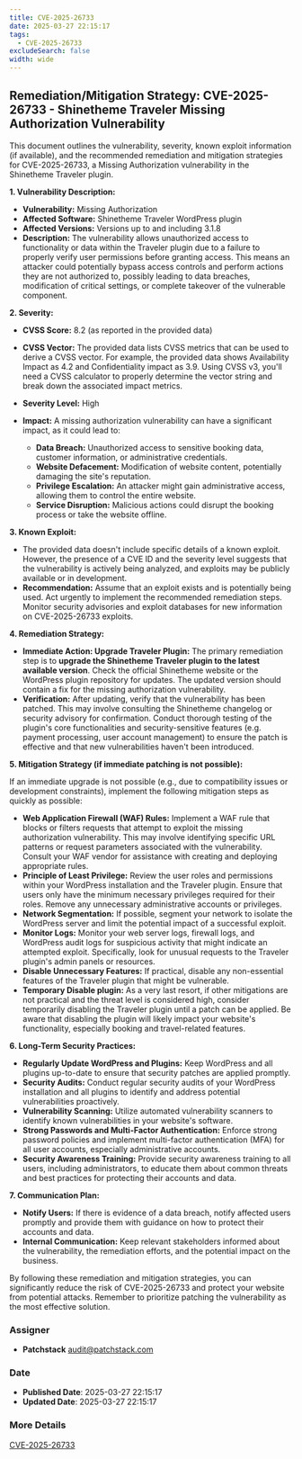 ```yaml
---
title: CVE-2025-26733
date: 2025-03-27 22:15:17
tags:
  - CVE-2025-26733
excludeSearch: false
width: wide
---
```


## Remediation/Mitigation Strategy: CVE-2025-26733 - Shinetheme Traveler Missing Authorization Vulnerability

This document outlines the vulnerability, severity, known exploit information (if available), and the recommended remediation and mitigation strategies for CVE-2025-26733, a Missing Authorization vulnerability in the Shinetheme Traveler plugin.

**1. Vulnerability Description:**

*   **Vulnerability:** Missing Authorization
*   **Affected Software:** Shinetheme Traveler WordPress plugin
*   **Affected Versions:**  Versions up to and including 3.1.8
*   **Description:** The vulnerability allows unauthorized access to functionality or data within the Traveler plugin due to a failure to properly verify user permissions before granting access. This means an attacker could potentially bypass access controls and perform actions they are not authorized to, possibly leading to data breaches, modification of critical settings, or complete takeover of the vulnerable component.

**2. Severity:**

*   **CVSS Score:** 8.2 (as reported in the provided data)
*   **CVSS Vector:** The provided data lists CVSS metrics that can be used to derive a CVSS vector.  For example, the provided data shows Availability Impact as 4.2 and Confidentiality impact as 3.9. Using CVSS v3, you'll need a CVSS calculator to properly determine the vector string and break down the associated impact metrics.

*   **Severity Level:** High
*   **Impact:**  A missing authorization vulnerability can have a significant impact, as it could lead to:
    *   **Data Breach:** Unauthorized access to sensitive booking data, customer information, or administrative credentials.
    *   **Website Defacement:**  Modification of website content, potentially damaging the site's reputation.
    *   **Privilege Escalation:**  An attacker might gain administrative access, allowing them to control the entire website.
    *   **Service Disruption:**  Malicious actions could disrupt the booking process or take the website offline.

**3. Known Exploit:**

*   The provided data doesn't include specific details of a known exploit.  However, the presence of a CVE ID and the severity level suggests that the vulnerability is actively being analyzed, and exploits may be publicly available or in development.
*   **Recommendation:**  Assume that an exploit exists and is potentially being used.  Act urgently to implement the recommended remediation steps.  Monitor security advisories and exploit databases for new information on CVE-2025-26733 exploits.

**4. Remediation Strategy:**

*   **Immediate Action: Upgrade Traveler Plugin:** The primary remediation step is to **upgrade the Shinetheme Traveler plugin to the latest available version**.  Check the official Shinetheme website or the WordPress plugin repository for updates.  The updated version should contain a fix for the missing authorization vulnerability.
*   **Verification:** After updating, verify that the vulnerability has been patched.  This may involve consulting the Shinetheme changelog or security advisory for confirmation. Conduct thorough testing of the plugin's core functionalities and security-sensitive features (e.g. payment processing, user account management) to ensure the patch is effective and that new vulnerabilities haven't been introduced.

**5. Mitigation Strategy (if immediate patching is not possible):**

If an immediate upgrade is not possible (e.g., due to compatibility issues or development constraints), implement the following mitigation steps as quickly as possible:

*   **Web Application Firewall (WAF) Rules:**  Implement a WAF rule that blocks or filters requests that attempt to exploit the missing authorization vulnerability.  This may involve identifying specific URL patterns or request parameters associated with the vulnerability. Consult your WAF vendor for assistance with creating and deploying appropriate rules.
*   **Principle of Least Privilege:** Review the user roles and permissions within your WordPress installation and the Traveler plugin.  Ensure that users only have the minimum necessary privileges required for their roles.  Remove any unnecessary administrative accounts or privileges.
*   **Network Segmentation:** If possible, segment your network to isolate the WordPress server and limit the potential impact of a successful exploit.
*   **Monitor Logs:**  Monitor your web server logs, firewall logs, and WordPress audit logs for suspicious activity that might indicate an attempted exploit.  Specifically, look for unusual requests to the Traveler plugin's admin panels or resources.
*   **Disable Unnecessary Features:** If practical, disable any non-essential features of the Traveler plugin that might be vulnerable.
*   **Temporary Disable plugin:** As a very last resort, if other mitigations are not practical and the threat level is considered high, consider temporarily disabling the Traveler plugin until a patch can be applied. Be aware that disabling the plugin will likely impact your website's functionality, especially booking and travel-related features.

**6. Long-Term Security Practices:**

*   **Regularly Update WordPress and Plugins:** Keep WordPress and all plugins up-to-date to ensure that security patches are applied promptly.
*   **Security Audits:** Conduct regular security audits of your WordPress installation and all plugins to identify and address potential vulnerabilities proactively.
*   **Vulnerability Scanning:**  Utilize automated vulnerability scanners to identify known vulnerabilities in your website's software.
*   **Strong Passwords and Multi-Factor Authentication:** Enforce strong password policies and implement multi-factor authentication (MFA) for all user accounts, especially administrative accounts.
*   **Security Awareness Training:**  Provide security awareness training to all users, including administrators, to educate them about common threats and best practices for protecting their accounts and data.

**7. Communication Plan:**

*   **Notify Users:** If there is evidence of a data breach, notify affected users promptly and provide them with guidance on how to protect their accounts and data.
*   **Internal Communication:** Keep relevant stakeholders informed about the vulnerability, the remediation efforts, and the potential impact on the business.

By following these remediation and mitigation strategies, you can significantly reduce the risk of CVE-2025-26733 and protect your website from potential attacks. Remember to prioritize patching the vulnerability as the most effective solution.

### Assigner
- **Patchstack** <audit@patchstack.com>

### Date
- **Published Date**: 2025-03-27 22:15:17
- **Updated Date**: 2025-03-27 22:15:17

### More Details
[CVE-2025-26733](https://www.cvedetails.com/cve/CVE-2025-26733)